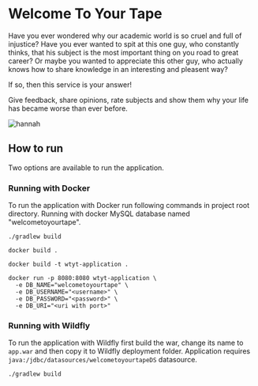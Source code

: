 # Welcome To Your Tape

Have you ever wondered why our academic world is so cruel and full of injustice? Have you ever wanted to spit at this one guy, who constantly thinks, that his subject is the most important thing on you road to great career? Or maybe you wanted to appreciate this other guy, who actually knows how to share knowledge in an interesting and pleasent way?

If so, then this service is your answer!

Give feedback, share opinions, rate subjects and show them why your life has became worse than ever before.

![hannah](https://media1.tenor.com/images/67823ac0e306976132d83ad632624957/tenor.gif)

## How to run
Two options are available to run the application. 

### Running with Docker
To run the application with Docker run following commands in project root directory. Running with docker MySQL database named "welcometoyourtape".

```
./gradlew build
```
```
docker build .
```
```
docker build -t wtyt-application .
```
```
docker run -p 8080:8080 wtyt-application \
  -e DB_NAME="welcometoyourtape" \
  -e DB_USERNAME="<username>" \
  -e DB_PASSWORD="<password>" \
  -e DB_URI="<uri with port>"
```


### Running with Wildfly
To run the application with Wildfly first build the war, change its name to `app.war` and then copy it to Wildfly deployment folder. Application requires `java:/jdbc/datasources/welcometoyourtapeDS` datasource.
```
./gradlew build
```




